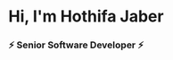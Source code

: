 <h1 >Hi, I'm Hothifa Jaber</h1>
<h3 >⚡ Senior Software Developer ⚡</h3>
<!--
**i74ifa/i74ifa** is a ✨ _special_ ✨ repository because its `README.md` (this file) appears on your GitHub profile.
<p align="center"> <img src="https://avatars.githubusercontent.com/u/4625540?s=200&v=4" alt="gravatar" /> </p>

Here are some ideas to get you started:

- 🌱 I’m currently learning ** PHP, Laravel **
- 💬 Ask me about **PHP, Laravel, MYSQL**
- 📫 How to reach me:
- - **Twitter:** <a href="https://twitter.com/74ifa">@master_fermin</a>
- **Instagram:** <a href="https://instagram.com/74ifa">@masterfermin02</a>
- **LinkedIn:** <a href="https://www.linkedin.com/in/i74ifa">Fermin Perdomo</a>
<p align="center"><img src="https://github-readme-stats.vercel.app/api?username=i74ifa&show_icons=true&theme=vue-dark" alt="masterfermin02" /></p>

